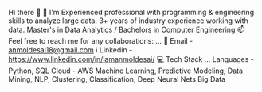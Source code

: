Hi there 👋
🔭 I'm
Experienced professional with programming & engineering skills to analyze large data.
3+ years of industry experience working with data.
Master's in Data Analytics / Bachelors in Computer Engineering
📫 Feel free to reach me for any collaborations: ...
📧 Email - anmoldesai18@gmail.com
ℹ️ Linkedin - https://www.linkedin.com/in/iamanmoldesai/
💻 Tech Stack ...
Languages - Python, SQL
Cloud - AWS
Machine Learning, Predictive Modeling, Data Mining, NLP, Clustering, Classification, Deep Neural Nets
Big Data
